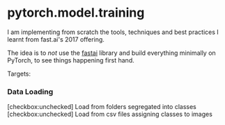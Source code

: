 # pytorch.model.training
I am implementing from scratch the tools, techniques and best practices I learnt from fast.ai's 2017 offering.

The idea is to _not_ use the [fastai](https://github.com/fastai/fastai/tree/master/fastai) library and build everything minimally on PyTorch, to see things happening first hand.

Targets:

### Data Loading

[checkbox:unchecked] Load from folders segregated into classes
[checkbox:unchecked] Load from csv files assigning classes to images


